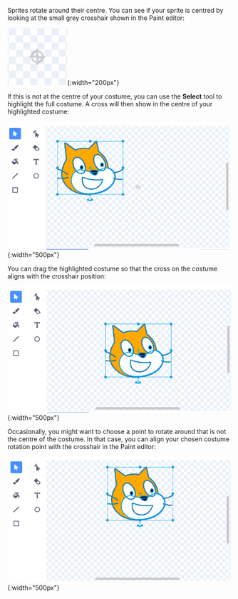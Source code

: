 Sprites rotate around their centre. You can see if your sprite is centred by looking at the small grey crosshair shown in the Paint editor:

![The crosshair.](images/crosshair.png){:width="200px"}

If this is not at the centre of your costume, you can use the **Select** tool to highlight the full costume. A cross will then show in the centre of your highlighted costume: 

![The cross in the centre of the costume is not aligned with the crosshair.](images/off-centre-crosshair.png){:width="500px"}

You can drag the highlighted costume so that the cross on the costume aligns with the crosshair position:

![The costume aligned with the crosshair.](images/centre-crosshair.png){:width="500px"}

Occasionally, you might want to choose a point to rotate around that is not the centre of the costume. In that case, you can align your chosen costume rotation point with the crosshair in the Paint editor:

![A rotation point at the bottom of the costume is aligned with the crosshair.](images/rotation-point.png){:width="500px"}
